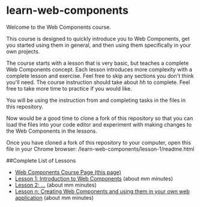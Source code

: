 # learn-web-components

Welcome to the Web Components course.

This course is designed to quickly introduce you to Web Components, get you started using them in general, and then using them specifically in your own projects.

The course starts with a lesson that is very basic, but teaches a complete Web Components concept. Each lesson introduces more complexity with a complete lesson and exercise. Feel free to skip any sections you don't think you'll need. The course instruction should take about *hh* to complete. Feel free to take more time to practice if you would like.

You will be using the instruction from and completing tasks in the files in this repository.

Now would be a good time to clone a fork of this repository so that you can load the files into your code editor and experiment with making changes to the Web Components in the lessons.

Once you have cloned a fork of this repository to your computer, open this file in your Chrome browser: /learn-web-components/lesson-1/readme.html


##Complete List of Lessons
* [Web Components Course Page (this page)](https://github.com/live-and-learn/learn-web-components "Course Page")
* [Lesson 1: Introduction to Web Components](https://rawgit.com/live-and-learn/learn-web-components/master/lesson-1/readme.html "Lesson 1 about Web Components and an introduction to native Web Components.") (about mm minutes)
* [Lesson 2: ...](https://rawgit.com/live-and-learn/learn-web-components/master/lesson-2/readme.html "Lesson 2 about ...") (about mm minutes)
* [Lesson n: Creating Web Components and using them in your own web application](https://rawgit.com/live-and-learn/learn-web-components/master/lesson-n/readme.html "Lesson n about creating Web Components.") (about mm minutes)
